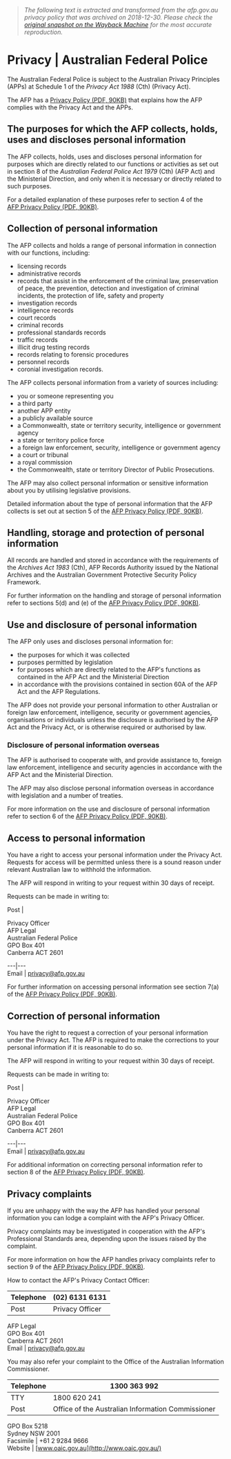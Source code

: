 > *The following text is extracted and transformed from the afp.gov.au privacy policy that was archived on 2018-12-30. Please check the [original snapshot on the Wayback Machine](https://web.archive.org/web/20181230145953id_/https%3A//www.afp.gov.au/about-us/privacy) for the most accurate reproduction.*

# Privacy | Australian Federal Police

The Australian Federal Police is subject to the Australian Privacy Principles (APPs) at Schedule 1 of the _Privacy Act 1988_ (Cth) (Privacy Act).

The AFP has a [Privacy Policy (PDF, 90KB)](https://web.archive.org/sites/default/files/PDF/afp-privacy-policy-001.pdf) that explains how the AFP complies with the Privacy Act and the APPs.

## The purposes for which the AFP collects, holds, uses and discloses personal information

The AFP collects, holds, uses and discloses personal information for purposes which are directly related to our functions or activities as set out in section 8 of the _Australian Federal Police Act 1979_ (Cth) (AFP Act) and the Ministerial Direction, and only when it is necessary or directly related to such purposes.

For a detailed explanation of these purposes refer to section 4 of the [AFP Privacy Policy (PDF, 90KB)](https://web.archive.org/sites/default/files/PDF/afp-privacy-policy-001.pdf).

## Collection of personal information

The AFP collects and holds a range of personal information in connection with our functions, including:

  * licensing records
  * administrative records
  * records that assist in the enforcement of the criminal law, preservation of peace, the prevention, detection and investigation of criminal incidents, the protection of life, safety and property
  * investigation records
  * intelligence records
  * court records
  * criminal records
  * professional standards records
  * traffic records
  * illicit drug testing records
  * records relating to forensic procedures
  * personnel records
  * coronial investigation records.



The AFP collects personal information from a variety of sources including:

  * you or someone representing you
  * a third party
  * another APP entity
  * a publicly available source
  * a Commonwealth, state or territory security, intelligence or government agency
  * a state or territory police force
  * a foreign law enforcement, security, intelligence or government agency
  * a court or tribunal
  * a royal commission
  * the Commonwealth, state or territory Director of Public Prosecutions.



The AFP may also collect personal information or sensitive information about you by utilising legislative provisions.

Detailed information about the type of personal information that the AFP collects is set out at section 5 of the [AFP Privacy Policy (PDF, 90KB)](https://web.archive.org/sites/default/files/PDF/afp-privacy-policy-001.pdf).

## Handling, storage and protection of personal information

All records are handled and stored in accordance with the requirements of the _Archives Act 1983_ (Cth), AFP Records Authority issued by the National Archives and the Australian Government Protective Security Policy Framework.

For further information on the handling and storage of personal information refer to sections 5(d) and (e) of the [AFP Privacy Policy (PDF, 90KB)](https://web.archive.org/sites/default/files/PDF/afp-privacy-policy-001.pdf).

## Use and disclosure of personal information

The AFP only uses and discloses personal information for:

  * the purposes for which it was collected
  * purposes permitted by legislation
  * for purposes which are directly related to the AFP's functions as contained in the AFP Act and the Ministerial Direction
  * in accordance with the provisions contained in section 60A of the AFP Act and the AFP Regulations.



The AFP does not provide your personal information to other Australian or foreign law enforcement, intelligence, security or government agencies, organisations or individuals unless the disclosure is authorised by the AFP Act and the Privacy Act, or is otherwise required or authorised by law.

### Disclosure of personal information overseas

The AFP is authorised to cooperate with, and provide assistance to, foreign law enforcement, intelligence and security agencies in accordance with the AFP Act and the Ministerial Direction.

The AFP may also disclose personal information overseas in accordance with legislation and a number of treaties.

For more information on the use and disclosure of personal information refer to section 6 of the [AFP Privacy Policy (PDF, 90KB)](https://web.archive.org/sites/default/files/PDF/afp-privacy-policy-001.pdf).

## Access to personal information

You have a right to access your personal information under the Privacy Act. Requests for access will be permitted unless there is a sound reason under relevant Australian law to withhold the information.

The AFP will respond in writing to your request within 30 days of receipt.

Requests can be made in writing to:

Post | 

Privacy Officer  
AFP Legal  
Australian Federal Police  
GPO Box 401  
Canberra ACT 2601  
  
---|---  
Email | [privacy@afp.gov.au](mailto:privacy@afp.gov.au)  
  
For further information on accessing personal information see section 7(a) of the [AFP Privacy Policy (PDF, 90KB)](https://web.archive.org/sites/default/files/PDF/afp-privacy-policy-001.pdf).

## Correction of personal information

You have the right to request a correction of your personal information under the Privacy Act. The AFP is required to make the corrections to your personal information if it is reasonable to do so.

The AFP will respond in writing to your request within 30 days of receipt.

Requests can be made in writing to:

Post | 

Privacy Officer  
AFP Legal  
Australian Federal Police  
GPO Box 401  
Canberra ACT 2601  
  
---|---  
Email | [privacy@afp.gov.au](mailto:privacy@afp.gov.au)  
  
For additional information on correcting personal information refer to section 8 of the [AFP Privacy Policy (PDF, 90KB)](https://web.archive.org/sites/default/files/PDF/afp-privacy-policy-001.pdf).

## Privacy complaints

If you are unhappy with the way the AFP has handled your personal information you can lodge a complaint with the AFP's Privacy Officer.

Privacy complaints may be investigated in cooperation with the AFP's Professional Standards area, depending upon the issues raised by the complaint.

For more information on how the AFP handles privacy complaints refer to section 9 of the [AFP Privacy Policy (PDF, 90KB)](https://web.archive.org/sites/default/files/PDF/afp-privacy-policy-001.pdf).

How to contact the AFP's Privacy Contact Officer:

Telephone | (02) 6131 6131  
---|---  
Post | Privacy Officer  
AFP Legal  
GPO Box 401  
Canberra ACT 2601  
Email | [privacy@afp.gov.au](mailto:privacy@afp.gov.au)  
  
You may also refer your complaint to the Office of the Australian Information Commissioner.

Telephone | 1300 363 992  
---|---  
TTY | 1800 620 241  
Post | Office of the Australian Information Commissioner  
GPO Box 5218  
Sydney NSW 2001  
Facsimile | +61 2 9284 9666  
Website | [www.oaic.gov.au](http://www.oaic.gov.au/)
